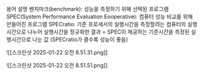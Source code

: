 용어 설명
벤치마크(benchmark): 성능을 측정하기 위해 선택된 프로그램
SPEC(System Performance Evaluation Eooperative): 컴퓨터 성능 비교를 위해 만들어진 프로그램
SPECratio: 기준 프로세서의 실행시간을 측정할려는 컴퓨터의 실행시간으로 나누어 실행시간을 정규화한 결과 = SPEC이 제공하는 기준시간을 측정된 실행시간으로 나눈 값 (SPECratio가 클수록 성능이 좋음)

![[스크린샷 2025-01-22 오전 8.51.31.png]]

![[스크린샷 2025-01-22 오전 8.51.51.png]]

